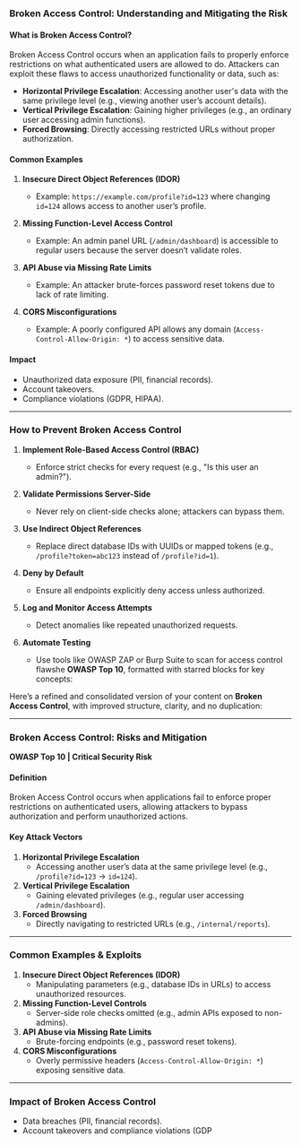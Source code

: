 

### **Broken Access Control: Understanding and Mitigating the Risk**

#### **What is Broken Access Control?**
Broken Access Control occurs when an application fails to properly enforce restrictions on what authenticated users are allowed to do. Attackers can exploit these flaws to access unauthorized functionality or data, such as:

- **Horizontal Privilege Escalation**: Accessing another user's data with the same privilege level (e.g., viewing another user’s account details).
- **Vertical Privilege Escalation**: Gaining higher privileges (e.g., an ordinary user accessing admin functions).
- **Forced Browsing**: Directly accessing restricted URLs without proper authorization.

#### **Common Examples**
1. **Insecure Direct Object References (IDOR)**  
   - Example: `https://example.com/profile?id=123` where changing `id=124` allows access to another user’s profile.
   
2. **Missing Function-Level Access Control**  
   - Example: An admin panel URL (`/admin/dashboard`) is accessible to regular users because the server doesn’t validate roles.

3. **API Abuse via Missing Rate Limits**  
   - Example: An attacker brute-forces password reset tokens due to lack of rate limiting.

4. **CORS Misconfigurations**  
   - Example: A poorly configured API allows any domain (`Access-Control-Allow-Origin: *`) to access sensitive data.

#### **Impact**
- Unauthorized data exposure (PII, financial records).
- Account takeovers.
- Compliance violations (GDPR, HIPAA).

---

### **How to Prevent Broken Access Control**
1. **Implement Role-Based Access Control (RBAC)**  
   - Enforce strict checks for every request (e.g., "Is this user an admin?").

2. **Validate Permissions Server-Side**  
   - Never rely on client-side checks alone; attackers can bypass them.

3. **Use Indirect Object References**  
   - Replace direct database IDs with UUIDs or mapped tokens (e.g., `/profile?token=abc123` instead of `/profile?id=1`).

4. **Deny by Default**  
   - Ensure all endpoints explicitly deny access unless authorized.

5. **Log and Monitor Access Attempts**  
   - Detect anomalies like repeated unauthorized requests.

6. **Automate Testing**  
   - Use tools like OWASP ZAP or Burp Suite to scan for access control flawshe **OWASP Top 10**, formatted with starred blocks for key concepts:


Here’s a refined and consolidated version of your content on **Broken Access Control**, with improved structure, clarity, and no duplication:

---

### **Broken Access Control: Risks and Mitigation**  
**OWASP Top 10 | Critical Security Risk**  

#### **Definition**  
Broken Access Control occurs when applications fail to enforce proper restrictions on authenticated users, allowing attackers to bypass authorization and perform unauthorized actions.  

#### **Key Attack Vectors**  
1. **Horizontal Privilege Escalation**  
   - Accessing another user’s data at the same privilege level (e.g., `/profile?id=123` → `id=124`).  
1. **Vertical Privilege Escalation**  
   - Gaining elevated privileges (e.g., regular user accessing `/admin/dashboard`).  
1. **Forced Browsing**  
   - Directly navigating to restricted URLs (e.g., `/internal/reports`).  

---

### **Common Examples & Exploits**  
1. **Insecure Direct Object References (IDOR)**  
   - Manipulating parameters (e.g., database IDs in URLs) to access unauthorized resources.  
2. **Missing Function-Level Controls**  
   - Server-side role checks omitted (e.g., admin APIs exposed to non-admins).  
1. **API Abuse via Missing Rate Limits**  
   - Brute-forcing endpoints (e.g., password reset tokens).  
1. **CORS Misconfigurations**  
   - Overly permissive headers (`Access-Control-Allow-Origin: *`) exposing sensitive data.  

---

### **Impact of Broken Access Control**  
- Data breaches (PII, financial records).  
- Account takeovers and compliance violations (GDP